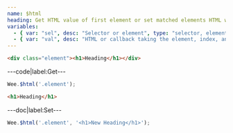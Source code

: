 ```yaml
---
name: $html
heading: Get HTML value of first element or set matched elements HTML with specified value
variables:
  - { var: "sel", desc: "Selector or element", type: "selector, element", req: true }
  - { var: "val", desc: "HTML or callback taking the element, index, and existing HTML", type: "string, callback" }
---
```


```html
<div class="element"><h1>Heading</h1></div>
```

---code|label:Get---

```javascript
Wee.$html('.element');
```

```html
<h1>Heading</h1>
```

---doc|label:Set---

```javascript
Wee.$html('.element', '<h1>New Heading</h1>');
```